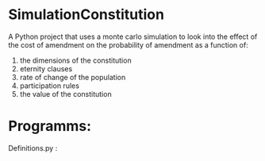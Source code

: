 # SimulationConstitution
A Python project that uses a monte carlo simulation to look into the effect of the cost of amendment on the probability of amendment as a function of:
1. the dimensions of the constitution
2. eternity clauses
3. rate of change of the population
4. participation rules
5. the value of the constitution

# Programms: 
Definitions.py :
